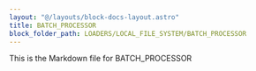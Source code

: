```yaml
---
layout: "@/layouts/block-docs-layout.astro"
title: BATCH_PROCESSOR
block_folder_path: LOADERS/LOCAL_FILE_SYSTEM/BATCH_PROCESSOR
---
```


This is the Markdown file for BATCH_PROCESSOR

